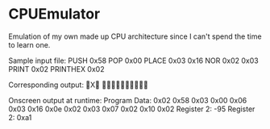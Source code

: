 # CPUEmulator
Emulation of my own made up CPU architecture since I can't spend the time to learn one.

Sample input file:
PUSH 0x58
POP 0x00
PLACE 0x03 0x16
NOR 0x02 0x03
PRINT 0x02
PRINTHEX 0x02

Corresponding output:
X 

Onscreen output at runtime:
Program Data: 
0x02 0x58 0x03 0x00 0x06 0x03 0x16 0x0e 0x02 0x03 0x07 0x02 0x10 0x02 
Register 2: -95
Register 2: 0xa1
